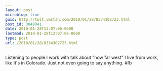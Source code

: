```yaml
---
layout: post
microblog: true
guid: http://twit.vmstan.com/2010/01/28/8334302723.html
post_id: 3049041
date: 2010-01-28T13:07:06-0600
lastmod: 2010-01-28T13:07:06-0600
type: post
url: /2010/01/28/8334302723.html
---
```

Listening to people I work with talk about "how far west" I live from work, like it's in Colorado. Just not even going to say anything. #fb
